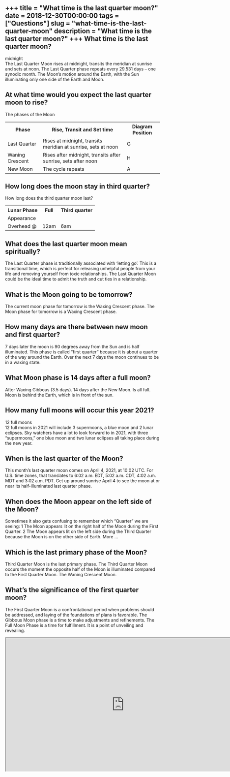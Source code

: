 +++
title = "What time is the last quarter moon?"
date = 2018-12-30T00:00:00
tags = ["Questions"]
slug = "what-time-is-the-last-quarter-moon"
description = "What time is the last quarter moon?"
+++
What time is the last quarter moon?
-----------------------------------

midnight  
The Last Quarter Moon rises at midnight, transits the meridian at sunrise and sets at noon. The Last Quarter phase repeats every 29.531 days – one synodic month. The Moon’s motion around the Earth, with the Sun illuminating only one side of the Earth and Moon.

At what time would you expect the last quarter moon to rise?
------------------------------------------------------------

The phases of the Moon

<table><tr><th>Phase</th><th>Rise, Transit and Set time</th><th>Diagram Position</th></tr><tr><td>Last Quarter</td><td>Rises at midnight, transits meridian at sunrise, sets at noon</td><td>G</td></tr><tr><td>Waning Crescent</td><td>Rises after midnight, transits after sunrise, sets after noon</td><td>H</td></tr><tr><td>New Moon</td><td>The cycle repeats</td><td>A</td></tr></table>

How long does the moon stay in third quarter?
---------------------------------------------

How long does the third quarter moon last?

<table><tr><th>Lunar Phase</th><th>Full</th><th>Third quarter</th></tr><tr><td>Appearance</td><td></td><td></td></tr><tr><td>Overhead @</td><td>12am</td><td>6am</td></tr></table>

What does the last quarter moon mean spiritually?
-------------------------------------------------

The Last Quarter phase is traditionally associated with ‘letting go’. This is a transitional time, which is perfect for releasing unhelpful people from your life and removing yourself from toxic relationships. The Last Quarter Moon could be the ideal time to admit the truth and cut ties in a relationship.

What is the Moon going to be tomorrow?
--------------------------------------

The current moon phase for tomorrow is the Waxing Crescent phase. The Moon phase for tomorrow is a Waxing Crescent phase.

How many days are there between new moon and first quarter?
-----------------------------------------------------------

7 days later the moon is 90 degrees away from the Sun and is half illuminated. This phase is called “first quarter” because it is about a quarter of the way around the Earth. Over the next 7 days the moon continues to be in a waxing state.

What Moon phase is 14 days after a full moon?
---------------------------------------------

After Waxing Gibbous (3.5 days). 14 days after the New Moon. Is all full. Moon is behind the Earth, which is in front of the sun.

How many full moons will occur this year 2021?
----------------------------------------------

12 full moons  
12 full moons in 2021 will include 3 supermoons, a blue moon and 2 lunar eclipses. Sky watchers have a lot to look forward to in 2021, with three “supermoons,” one blue moon and two lunar eclipses all taking place during the new year.

When is the last quarter of the Moon?
-------------------------------------

This month’s last quarter moon comes on April 4, 2021, at 10:02 UTC. For U.S. time zones, that translates to 6:02 a.m. EDT, 5:02 a.m. CDT, 4:02 a.m. MDT and 3:02 a.m. PDT. Get up around sunrise April 4 to see the moon at or near its half-illuminated last quarter phase.

When does the Moon appear on the left side of the Moon?
-------------------------------------------------------

 Sometimes it also gets confusing to remember which “Quarter” we are seeing: 1 The Moon appears lit on the right half of the Moon during the First Quarter. 2 The Moon appears lit on the left side during the Third Quarter because the Moon is on the other side of Earth. More …

Which is the last primary phase of the Moon?
--------------------------------------------

Third Quarter Moon is the last primary phase. The Third Quarter Moon occurs the moment the opposite half of the Moon is illuminated compared to the First Quarter Moon. The Waning Crescent Moon.

What’s the significance of the first quarter moon?
--------------------------------------------------

The First Quarter Moon is a confrontational period when problems should be addressed, and laying of the foundations of plans is favorable. The Gibbous Moon phase is a time to make adjustments and refinements. The Full Moon Phase is a time for fulfillment. It is a point of unveiling and revealing.

<iframe allow="accelerometer; autoplay; clipboard-write; encrypted-media; gyroscope; picture-in-picture" allowfullscreen="" class="__youtube_prefs__  epyt-is-override  no-lazyload" data-no-lazy="1" data-origheight="433" data-origwidth="770" data-skipgform_ajax_framebjll="" height="433" id="_ytid_81486" loading="lazy" src="https://www.youtube.com/embed/gL9L_VpGb4o?enablejsapi=1&autoplay=0&cc_load_policy=0&cc_lang_pref=&iv_load_policy=1&loop=0&modestbranding=0&rel=1&fs=1&playsinline=0&autohide=2&theme=dark&color=red&controls=1&" title="YouTube player" width="770"></iframe>